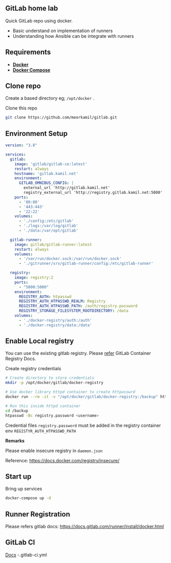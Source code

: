 ## GitLab home lab
Quick GitLab repo using docker. 

- Basic understand on implementation of runners
- Understanding how Ansible can be integrate with runners

## Requirements
- __[Docker](https://docs.docker.com/engine/install/)__
- __[Docker Compose](https://docs.docker.com/compose/install/)__

## Clone repo
Create a based directory eg; `/opt/docker` .

Clone this repo
```bash
git clone https://github.com/meorkamil/gitlab.git
```
## Environment Setup
```yaml
version: "3.8"

services:
  gitlab:
    image: 'gitlab/gitlab-ce:latest'
    restart: always
    hostname: 'gitlab.kamil.net'
    environment:
      GITLAB_OMNIBUS_CONFIG: |
        external_url 'http://gitlab.kamil.net'
        registry_external_url 'http://registry.gitlab.kamil.net:5000'
    ports:
      - '80:80'
      - '443:443'
      - '22:22'
    volumes:
      - './config:/etc/gitlab'
      - './logs:/var/log/gitlab'
      - './data:/var/opt/gitlab'

  gitlab-runner:
    image: gitlab/gitlab-runner:latest
    restart: always
    volumes:
      - '/var/run/docker.sock:/var/run/docker.sock'
      - './gitrunner/srv/gitlab-runner/config:/etc/gitlab-runner'

  registry:
    image: registry:2
    ports:
      - "5000:5000"
    environment:
      REGISTRY_AUTH: htpasswd
      REGISTRY_AUTH_HTPASSWD_REALM: Registry
      REGISTRY_AUTH_HTPASSWD_PATH: /auth/registry.password
      REGISTRY_STORAGE_FILESYSTEM_ROOTDIRECTORY: /data
    volumes:
      - './docker-registry/auth:/auth'
      - './docker-registry/data:/data'
```
## Enable Local registry
You can use the existing gitlab registry. Please [refer](https://docs.gitlab.com/ee/administration/packages/container_registry.html) GitLab Container Registry Docs.

Create registry credentials
```bash
# Create directory to store credentials
mkdir -p /opt/docker/gitlab/docker-registry

# Use docker library httpd container to create httpasswrd 
docker run --rm -it -v "/opt/docker/gitlab/docker-registry:/backup" httpd bash

# Run this inside httpd container 
cd /backup
htpasswd -Bc registry.password <username>
```
Credential files `registry.password` must be added in the registry container env `REGISTYR_AUTH_HTPASSWD_PATH` 

**Remarks**

Please enable insecure registry in `daemon.json`

Reference: https://docs.docker.com/registry/insecure/

## Start up
Bring up services
```bash
docker-compose up -d
```

## Runner Registration
Please refers gitlab docs: 
https://docs.gitlab.com/runner/install/docker.html

## GitLab CI
[Docs](https://docs.gitlab.com/ee/ci/yaml/gitlab_ci_yaml.html) -.gitlab-ci.yml
